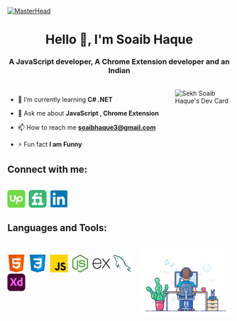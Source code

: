 [![MasterHead](./img/banner.gif)](https://github.com/SoaibHaque)
<h1 align="center">Hello 👋, I'm Soaib Haque</h1>
<h3 align="center">A JavaScript developer, A Chrome Extension developer and an Indian</h3>
<br>
<a href="https://app.daily.dev/soaibhaque"><img align="right" width="25%" src="https://api.daily.dev/devcards/c3786868db4349c0b53d0141b8409c24.png?r=4bl" alt="Sekh Soaib Haque's Dev Card"/></a>

- 🌱 I’m currently learning **C# .NET**

- 💬 Ask me about **JavaScript , Chrome Extension**

- 📫 How to reach me **soaibhaque3@gmail.com**

- ⚡ Fun fact **I am Funny**

<h2>Connect with me:</h2>
<br>
<a href="https://www.upwork.com/freelancers/~0121e346d19424d387" target="_blank"><img width="40px" src="./img/icon/upwork.svg"></a>&nbsp
<a href="https://www.fiverr.com/sekhsoaibhaque"><img width="40px" src="./img/icon/fiverr.svg"></a>&nbsp
<a href="https://www.linkedin.com/in/soaib-haque-905221203"><img width="40px" src="./img/icon/linkedin.svg"></a>

<h2>Languages and Tools:</h2>
<br>
<img align="right" width="40%" src="./img/coding.gif"></img>
<p align="left">
<a href="https://www.w3.org/html/" target="_blank"><img width="40px" src="./img/icon/html.svg"></a>&nbsp
<a href="https://www.w3schools.com/css/"><img width="40px" src="./img/icon/css.svg"></a>&nbsp
<a href="https://developer.mozilla.org/en-US/docs/Web/JavaScript"><img width="40px" src="./img/icon/javascript.svg"></a>&nbsp
<a href="https://nodejs.org/en/"><img width="40px" src="./img/icon/nodejs.svg"></a>&nbsp
<a href="https://expressjs.com/"><img width="40px" src="./img/icon/express.svg"></a>&nbsp
<a href="https://www.mysql.com/"><img width="40px" src="./img/icon/mysql.svg"></a>&nbsp
<a href="https://helpx.adobe.com/support/xd.html"><img width="40px" src="./img/icon/xd.svg"></a>
</p>
